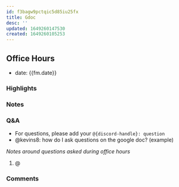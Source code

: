 ```yaml
---
id: f3bagw9pctqic5d85iu25fx
title: Gdoc
desc: ''
updated: 1649260147530
created: 1649260105253
---
```


## Office Hours

- date: {{fm.date}}

### Highlights

### Notes

### Q&A

- For questions, please add your `@{discord-handle}: question`
- @kevins8: how do I ask questions on the google doc? (example)

_Notes around questions asked during office hours_

1. @


### Comments